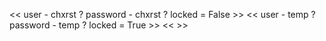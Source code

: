 << user - chxrst ? password - chxrst ? locked = False >> << user - temp ? password - temp ? locked = True >> << >>
